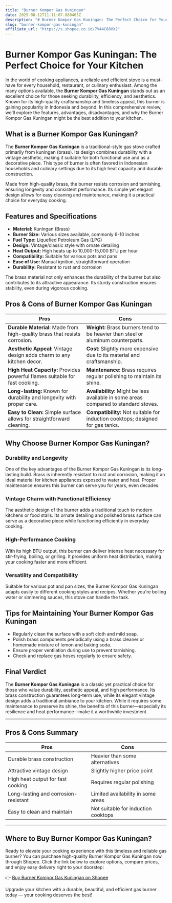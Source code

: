 ```yaml
---
title: "Burner Kompor Gas Kuningan"
date: 2025-08-12T11:11:07.880405Z
description: "# Burner Kompor Gas Kuningan: The Perfect Choice for Your Kitchen..."
slug: "burner-kompor-gas-kuningan"
affiliate_url: "https://s.shopee.co.id/7V44C68VX2"
---
```

# Burner Kompor Gas Kuningan: The Perfect Choice for Your Kitchen

In the world of cooking appliances, a reliable and efficient stove is a must-have for every household, restaurant, or culinary enthusiast. Among the many options available, the **Burner Kompor Gas Kuningan** stands out as an excellent choice for those seeking durability, efficiency, and aesthetics. Known for its high-quality craftsmanship and timeless appeal, this burner is gaining popularity in Indonesia and beyond. In this comprehensive review, we'll explore the features, advantages, disadvantages, and why the Burner Kompor Gas Kuningan might be the best addition to your kitchen.

## What is a Burner Kompor Gas Kuningan?

The **Burner Kompor Gas Kuningan** is a traditional-style gas stove crafted primarily from kuningan (brass). Its design combines durability with a vintage aesthetic, making it suitable for both functional use and as a decorative piece. This type of burner is often favored in Indonesian households and culinary settings due to its high heat capacity and durable construction.

Made from high-quality brass, the burner resists corrosion and tarnishing, ensuring longevity and consistent performance. Its simple yet elegant design allows for easy cleaning and maintenance, making it a practical choice for everyday cooking.

## Features and Specifications

- **Material:** Kuningan (Brass)
- **Burner Size:** Various sizes available, commonly 6-10 inches
- **Fuel Type:** Liquefied Petroleum Gas (LPG)
- **Design:** Vintage/classic style with ornate detailing
- **Heat Output:** High heats up to 10,000-15,000 BTU per hour
- **Compatibility:** Suitable for various pots and pans
- **Ease of Use:** Manual ignition, straightforward operation
- **Durability:** Resistant to rust and corrosion

The brass material not only enhances the durability of the burner but also contributes to its attractive appearance. Its sturdy construction ensures stability, even during vigorous cooking.

## Pros & Cons of Burner Kompor Gas Kuningan

| **Pros** | **Cons** |
|------------|------------|
| **Durable Material:** Made from high-quality brass that resists corrosion. | **Weight:** Brass burners tend to be heavier than steel or aluminum counterparts. |
| **Aesthetic Appeal:** Vintage design adds charm to any kitchen decor. | **Cost:** Slightly more expensive due to its material and craftsmanship. |
| **High Heat Capacity:** Provides powerful flames suitable for fast cooking. | **Maintenance:** Brass requires regular polishing to maintain its shine. |
| **Long-lasting:** Known for durability and longevity with proper care. | **Availability:** Might be less available in some areas compared to standard stoves. |
| **Easy to Clean:** Simple surface allows for straightforward cleaning. | **Compatibility:** Not suitable for induction cooktops; designed for gas tanks. |

## Why Choose Burner Kompor Gas Kuningan?

### Durability and Longevity

One of the key advantages of the Burner Kompor Gas Kuningan is its long-lasting build. Brass is inherently resistant to rust and corrosion, making it an ideal material for kitchen appliances exposed to water and heat. Proper maintenance ensures this burner can serve you for years, even decades.

### Vintage Charm with Functional Efficiency

The aesthetic design of the burner adds a traditional touch to modern kitchens or food stalls. Its ornate detailing and polished brass surface can serve as a decorative piece while functioning efficiently in everyday cooking.

### High-Performance Cooking

With its high BTU output, this burner can deliver intense heat necessary for stir-frying, boiling, or grilling. It provides uniform heat distribution, making your cooking faster and more efficient.

### Versatility and Compatibility

Suitable for various pot and pan sizes, the Burner Kompor Gas Kuningan adapts easily to different cooking styles and recipes. Whether you're boiling water or simmering sauces, this stove can handle the task.

## Tips for Maintaining Your Burner Kompor Gas Kuningan

- Regularly clean the surface with a soft cloth and mild soap.
- Polish brass components periodically using a brass cleaner or homemade mixture of lemon and baking soda.
- Ensure proper ventilation during use to prevent tarnishing.
- Check and replace gas hoses regularly to ensure safety.

## Final Verdict

The **Burner Kompor Gas Kuningan** is a classic yet practical choice for those who value durability, aesthetic appeal, and high performance. Its brass construction guarantees long-term use, while its elegant vintage design adds a traditional ambiance to your kitchen. While it requires some maintenance to preserve its shine, the benefits of this burner—especially its resilience and heat performance—make it a worthwhile investment.

---

## Pros & Cons Summary

| **Pros** | **Cons** |
|------------|------------|
| Durable brass construction | Heavier than some alternatives |
| Attractive vintage design | Slightly higher price point |
| High heat output for fast cooking | Requires regular polishing |
| Long-lasting and corrosion-resistant | Limited availability in some areas |
| Easy to clean and maintain | Not suitable for induction cooktops |

---

## Where to Buy Burner Kompor Gas Kuningan?

Ready to elevate your cooking experience with this timeless and reliable gas burner? You can purchase high-quality Burner Kompor Gas Kuningan now through Shopee. Click the link below to explore options, compare prices, and enjoy easy delivery right to your doorstep:

👉 [Buy Burner Kompor Gas Kuningan on Shopee](https://s.shopee.co.id/7V44C68VX2)

Upgrade your kitchen with a durable, beautiful, and efficient gas burner today — your cooking deserves the best!
